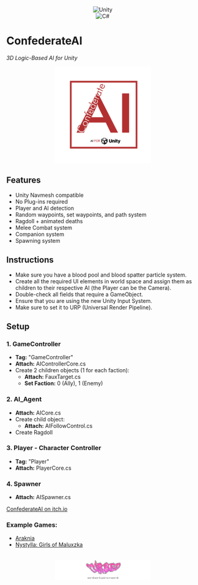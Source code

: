 <div align="center"> 
  <img alt="Unity" src="https://img.shields.io/badge/unity%20-%23323330.svg?&style=for-the-badge&logo=unity&logoColor=white"/>  
</div>

<div align="center">
  <img alt="C#" src="https://img.shields.io/badge/C%23-%23323330.svg?&style=for-the-badge&logo=csharp&logoColor=white"/> 
</div>

# ConfederateAI

*3D Logic-Based AI for Unity*
<div align="center">
<a target="_blank">
    <img src="https://github.com/CursedPrograms/ConfederateAI/blob/main/Assets/Sprites/Confederate%20AI%20Logo.png"
        alt="CursedGPT" style="width:50%;">
</a></div>
  
## Features
- Unity Navmesh compatible
- No Plug-ins required
- Player and AI detection
- Random waypoints, set waypoints, and path system
- Ragdoll + animated deaths
- Melee Combat system
- Companion system
- Spawning system

## Instructions

- Make sure you have a blood pool and blood spatter particle system.
- Create all the required UI elements in world space and assign them as children to their respective AI (the Player can be the Camera).
- Double-check all fields that require a GameObject.
- Ensure that you are using the new Unity Input System.
- Make sure to set it to URP (Universal Render Pipeline).

## Setup

### 1. GameController
   - **Tag:** "GameController"
   - **Attach:** AIControllerCore.cs
   - Create 2 children objects (1 for each faction):
     - **Attach:** FauxTarget.cs
     - **Set Faction:** 0 (Ally), 1 (Enemy)

### 2. AI_Agent
   - **Attach:** AICore.cs
   - Create child object:
     - **Attach:** AIFollowControl.cs
   - Create Ragdoll

### 3. Player - Character Controller
   - **Tag:** "Player"
   - **Attach:** PlayerCore.cs

### 4. Spawner
   - **Attach:** AISpawner.cs

[ConfederateAI on itch.io](https://cursed-entertainment.itch.io/confederate-ai)

### Example Games:
- [Araknia](https://cursed-entertainment.itch.io/araknia)
- [Nystylla: Girls of Maluxzka](https://cursed-entertainment.itch.io/nystylla)

<br>
<div align="center">
<a href="https://cursed-entertainment.itch.io/" target="_blank">
    <img src="https://github.com/CursedPrograms/cursedentertainment/raw/main/images/logos/logo-wide-grey.png"
        alt="CursedEntertainment Logo" style="width:250px;">
</a>
</div>
